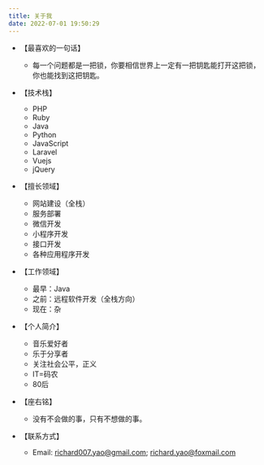 ```yaml
---
title: 关于我
date: 2022-07-01 19:50:29
---
```


* 【最喜欢的一句话】
  * 每一个问题都是一把锁，你要相信世界上一定有一把钥匙能打开这把锁，你也能找到这把钥匙。
  
* 【技术栈】
  * PHP
  * Ruby
  * Java
  * Python
  * JavaScript
  * Laravel
  * Vuejs
  * jQuery

* 【擅长领域】
  * 网站建设（全栈）
  * 服务部署
  * 微信开发
  * 小程序开发
  * 接口开发
  * 各种应用程序开发 

* 【工作领域】
  * 最早：Java
  * 之前：远程软件开发（全栈方向）
  * 现在：杂
   
* 【个人简介】
  * 音乐爱好者
  * 乐于分享者
  * 关注社会公平，正义
  * IT=码农
  *  80后
  
* 【座右铭】
  * 没有不会做的事，只有不想做的事。

* 【联系方式】
  * Email: richard007.yao@gmail.com; richard.yao@foxmail.com 